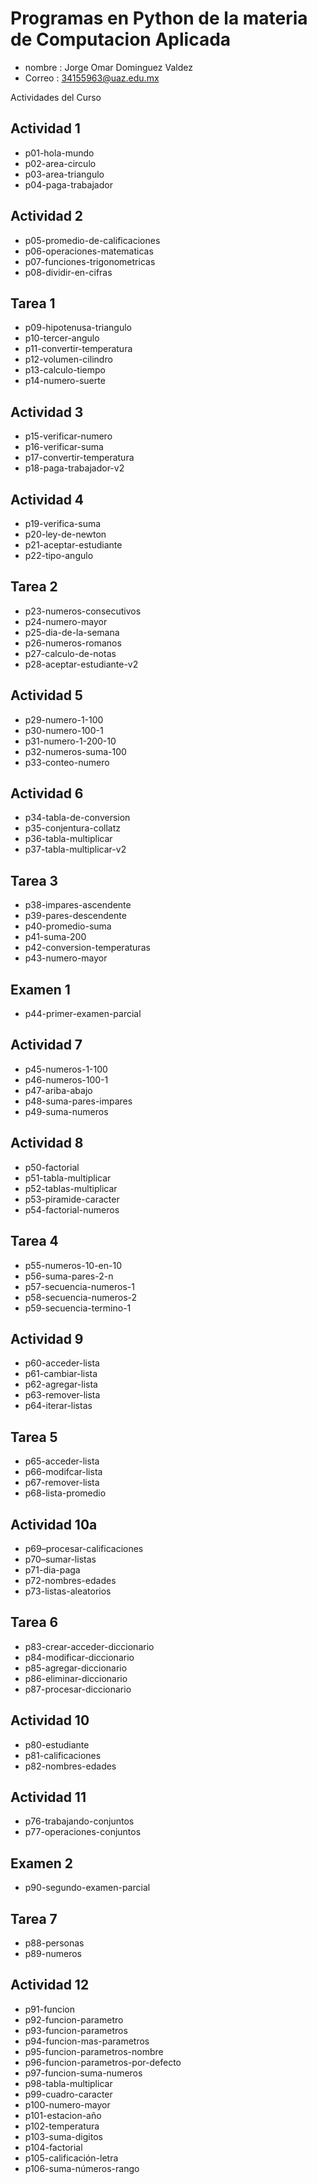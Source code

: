 # Programas en Python de la materia de Computacion Aplicada

- nombre : Jorge Omar Dominguez Valdez
- Correo : 34155963@uaz.edu.mx

Actividades del Curso
## Actividad 1
- p01-hola-mundo
- p02-area-circulo
- p03-area-triangulo
- p04-paga-trabajador

## Actividad 2
- p05-promedio-de-calificaciones
- p06-operaciones-matematicas
- p07-funciones-trigonometricas
- p08-dividir-en-cifras

## Tarea 1
- p09-hipotenusa-triangulo
- p10-tercer-angulo
- p11-convertir-temperatura
- p12-volumen-cilindro
- p13-calculo-tiempo
- p14-numero-suerte

## Actividad 3
- p15-verificar-numero
- p16-verificar-suma
- p17-convertir-temperatura
- p18-paga-trabajador-v2

## Actividad 4
- p19-verifica-suma
- p20-ley-de-newton
- p21-aceptar-estudiante
- p22-tipo-angulo

## Tarea 2
- p23-numeros-consecutivos
- p24-numero-mayor
- p25-dia-de-la-semana
- p26-numeros-romanos
- p27-calculo-de-notas
- p28-aceptar-estudiante-v2

## Actividad 5
- p29-numero-1-100
- p30-numero-100-1
- p31-numero-1-200-10
- p32-numeros-suma-100
- p33-conteo-numero

## Actividad 6
- p34-tabla-de-conversion
- p35-conjentura-collatz
- p36-tabla-multiplicar
- p37-tabla-multiplicar-v2

## Tarea 3
- p38-impares-ascendente
- p39-pares-descendente
- p40-promedio-suma
- p41-suma-200
- p42-conversion-temperaturas
- p43-numero-mayor

## Examen 1
- p44-primer-examen-parcial

## Actividad 7
- p45-numeros-1-100
- p46-numeros-100-1
- p47-ariba-abajo
- p48-suma-pares-impares
- p49-suma-numeros

## Actividad 8 
- p50-factorial
- p51-tabla-multiplicar
- p52-tablas-multiplicar
- p53-piramide-caracter
- p54-factorial-numeros

## Tarea 4
- p55-numeros-10-en-10
- p56-suma-pares-2-n
- p57-secuencia-numeros-1
- p58-secuencia-numeros-2
- p59-secuencia-termino-1

## Actividad 9
- p60-acceder-lista
- p61-cambiar-lista
- p62-agregar-lista
- p63-remover-lista
- p64-iterar-listas

## Tarea 5
- p65-acceder-lista
- p66-modifcar-lista
- p67-remover-lista
- p68-lista-promedio

## Actividad 10a
- p69–procesar-calificaciones
- p70–sumar-listas
- p71-dia-paga
- p72-nombres-edades
- p73-listas-aleatorios

## Tarea 6
- p83-crear-acceder-diccionario
- p84-modificar-diccionario
- p85-agregar-diccionario
- p86-eliminar-diccionario
- p87-procesar-diccionario

## Actividad 10
- p80-estudiante
- p81-calificaciones
- p82-nombres-edades

## Actividad 11
- p76-trabajando-conjuntos
- p77-operaciones-conjuntos

## Examen 2
- p90-segundo-examen-parcial

## Tarea 7
- p88-personas
- p89-numeros

## Actividad 12

- p91-funcion
- p92-funcion-parametro
- p93-funcion-parametros
- p94-funcion-mas-parametros
- p95-funcion-parametros-nombre
- p96-funcion-parametros-por-defecto
- p97-funcion-suma-numeros
- p98-tabla-multiplicar
- p99-cuadro-caracter
- p100-numero-mayor
- p101-estacion-año
- p102-temperatura
- p103-suma-digitos
- p104-factorial
- p105-calificación-letra
- p106-suma-números-rango







